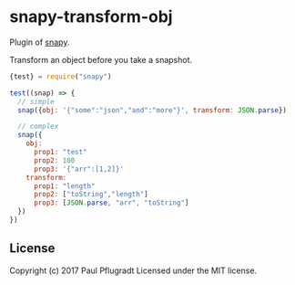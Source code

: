 # snapy-transform-obj

Plugin of [snapy](https://github.com/snapyjs/snapy).

Transform an object before you take a snapshot.

```js
{test} = require("snapy")

test((snap) => {
  // simple
  snap({obj: '{"some":"json","and":"more"}', transform: JSON.parse})

  // complex
  snap({
    obj: 
      prop1: "test"
      prop2: 100
      prop3: '{"arr":[1,2]}'
    transform: 
      prop1: "length"
      prop2: ["toString","length"]
      prop3: [JSON.parse, "arr", "toString"]
  })
})
```

## License
Copyright (c) 2017 Paul Pflugradt
Licensed under the MIT license.
